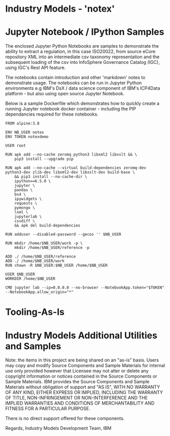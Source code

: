 # Industry Models - 'notex' <br>
# Jupyter Notebook / IPython Samples
The enclosed Jupyter Python Notebooks are samples to demonstrate the ability to extract a 
regulation, in this case ISO20022, from source eCore repository XML into an intermediate
csv taxonomy representation and the subsequent loading of the csv into InfoSphere Governance 
Catalog (IGC), using IGC's Rest API feature. <br>

The notebooks contain introduction and other 'markdown' notes to demonstrate usage. The 
notebooks can be run in Jupyter Python environments e.g IBM's DsX / data science component 
of IBM's ICP4Data platform - but also using open source Jupyter Notebook.    

Below is a sample Dockerfile which demonstrates how to quickly create a running Jupyter notebook
docker container - including the PIP dependancies required for these notebooks.


```
FROM alpine:3.8

ENV NB_USER notex
ENV TOKEN notexdemo

USER root

RUN apk add --no-cache zeromq python3 libxml2 libxslt && \
    pip3 install --upgrade pip

RUN apk add --no-cache --virtual build-dependencies zeromq-dev python3-dev zlib-dev libxml2-dev libxslt-dev build-base \
    && pip3 install --no-cache-dir \
    ipython==6.5.0 \
    jupyter \ 
    pandas \
    bs4 \
    ipywidgets \
    requests \
    pymongo \
    lxml \
    jupyterlab \
    csvdiff \
    && apk del build-dependencies

RUN adduser --disabled-password --gecos '' $NB_USER

RUN mkdir /home/$NB_USER/work -p \
    mkdir /home/$NB_USER/reference -p

ADD ./ /home/$NB_USER/reference
ADD ./ /home/$NB_USER/work
RUN chown -R $NB_USER:$NB_USER /home/$NB_USER

USER $NB_USER
WORKDIR /home/$NB_USER

CMD jupyter lab --ip=0.0.0.0 --no-browser --NotebookApp.token="$TOKEN" --NotebookApp.allow_origin="*"
```

# Tooling-As-Is
Industry Models Additional Utilities and Samples
================================================

Note: the items in this project are being shared on an "as-is" basis. Users may copy and modify Source Components and Sample Materials for internal use only provided however that Licensee may not alter or delete any copyright information or notices contained in the Source Components or Sample Materials. IBM provides the Source Components and Sample Materials without obligation of support and "AS IS", WITH NO WARRANTY OF ANY KIND, EITHER EXPRESS OR IMPLIED, INCLUDING THE WARRANTY OF TITLE, NON-INFRINGEMENT OR NON-INTERFERENCE AND THE IMPLIED WARRANTIES AND CONDITIONS OF MERCHANTABILITY AND FITNESS FOR A PARTICULAR PURPOSE.

There is no direct support offered for these components.

Regards, Industry Models Development Team, IBM
